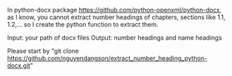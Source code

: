 In python-docx package https://github.com/python-openxml/python-docx, as I know, you cannot extract number headings of chapters, sections like 1.1, 1.2,... so I create the python function to extract them.

Input: your path of docx files
Output: number headings and name headings

Please start by "git clone https://github.com/nguyendangson/extract_number_heading_python-docx.git"
